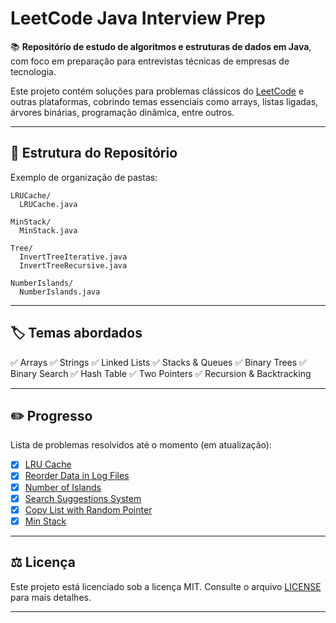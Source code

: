 # LeetCode Java Interview Prep

📚 **Repositório de estudo de algoritmos e estruturas de dados em Java**, com foco em preparação para entrevistas técnicas de empresas de tecnologia.

Este projeto contém soluções para problemas clássicos do [LeetCode](https://leetcode.com/) e outras plataformas, cobrindo temas essenciais como arrays, listas ligadas, árvores binárias, programação dinâmica, entre outros.

---

## 📂 Estrutura do Repositório

Exemplo de organização de pastas:

```
LRUCache/
  LRUCache.java

MinStack/
  MinStack.java

Tree/
  InvertTreeIterative.java
  InvertTreeRecursive.java

NumberIslands/
  NumberIslands.java
````

---

## 🏷️ Temas abordados

✅ Arrays
✅ Strings
✅ Linked Lists
✅ Stacks & Queues
✅ Binary Trees 
✅ Binary Search
✅ Hash Table 
✅ Two Pointers
✅ Recursion & Backtracking

---

## ✏️ Progresso

Lista de problemas resolvidos até o momento (em atualização):

- [x] [LRU Cache](https://leetcode.com/problems/lru-cache)
- [x] [Reorder Data in Log Files](https://leetcode.com/problems/reorder-data-in-log-files)
- [x] [Number of Islands](https://leetcode.com/problems/number-of-islands)
- [x] [Search Suggestions System](https://leetcode.com/problems/search-suggestions-system)
- [x] [Copy List with Random Pointer](https://leetcode.com/problems/copy-list-with-random-pointer)
- [X] [Min Stack](https://leetcode.com/problems/min-stack)

---

## ⚖️ Licença

Este projeto está licenciado sob a licença MIT. Consulte o arquivo [LICENSE](LICENSE) para mais detalhes.

---

